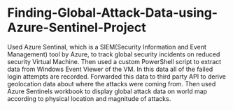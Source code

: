 # Finding-Global-Attack-Data-using-Azure-Sentinel-Project

Used Azure Sentinal, which is a SIEM(Security Information and Event Management) tool by Azure, to track global security incidents on reduced security Virtual Machine.
Then used a custom PowerShell script to extract data from Windows Event Viewer of the VM. In this data all of the failed login attempts are recorded. Forwarded this 
data to third party API to derive geolocation data about where the attacks were coming from. Then used Azure Sentinels workbook to display global attack data on 
world map according to physical location and magnitude of attacks. 
